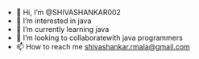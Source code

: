 - 👋 Hi, I’m @SHIVASHANKAR002
- 👀 I’m interested in java
- 🌱 I’m currently learning java
- 💞️ I’m looking to collaboratewith java programmers
- 📫 How to reach me shivashankar.rmala@gmail.com

<!---
SHIVASHANKAR002/SHIVASHANKAR002 is a ✨ special ✨ repository because its `README.md` (this file) appears on your GitHub profile.
You can click the Preview link to take a look at your changes.
--->
